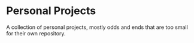 # Personal Projects
A collection of personal projects, mostly odds and ends that are too small for their own repository.
